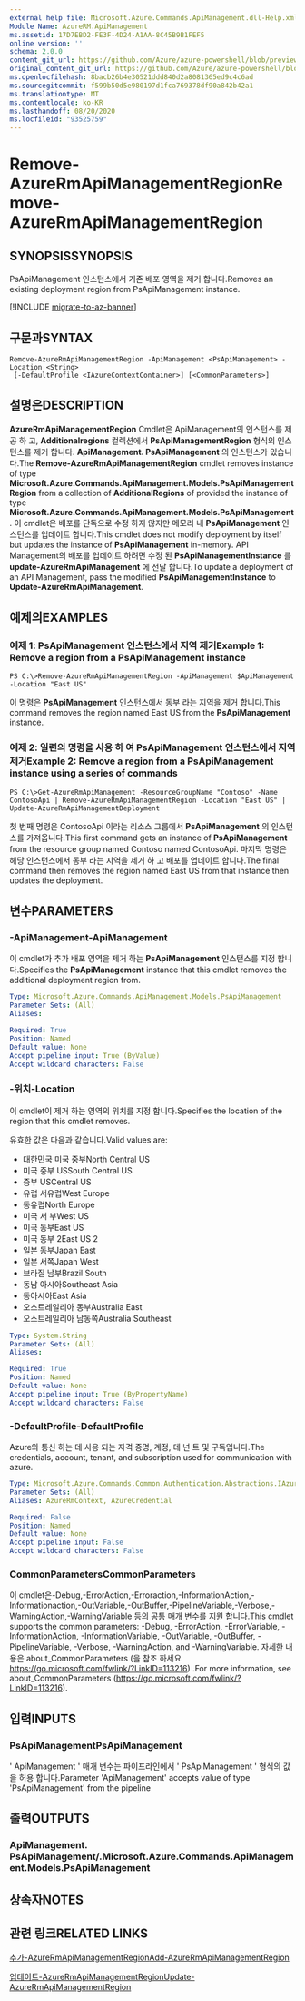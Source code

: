 ```yaml
---
external help file: Microsoft.Azure.Commands.ApiManagement.dll-Help.xml
Module Name: AzureRM.ApiManagement
ms.assetid: 17D7EBD2-FE3F-4D24-A1AA-8C45B9B1FEF5
online version: ''
schema: 2.0.0
content_git_url: https://github.com/Azure/azure-powershell/blob/preview/src/ResourceManager/ApiManagement/Commands.ApiManagement/help/Remove-AzureRmApiManagementRegion.md
original_content_git_url: https://github.com/Azure/azure-powershell/blob/preview/src/ResourceManager/ApiManagement/Commands.ApiManagement/help/Remove-AzureRmApiManagementRegion.md
ms.openlocfilehash: 8bacb26b4e30521ddd840d2a8081365ed9c4c6ad
ms.sourcegitcommit: f599b50d5e980197d1fca769378df90a842b42a1
ms.translationtype: MT
ms.contentlocale: ko-KR
ms.lasthandoff: 08/20/2020
ms.locfileid: "93525759"
---
```

# <span data-ttu-id="84e3b-101">Remove-AzureRmApiManagementRegion</span><span class="sxs-lookup"><span data-stu-id="84e3b-101">Remove-AzureRmApiManagementRegion</span></span>

## <span data-ttu-id="84e3b-102">SYNOPSIS</span><span class="sxs-lookup"><span data-stu-id="84e3b-102">SYNOPSIS</span></span>
<span data-ttu-id="84e3b-103">PsApiManagement 인스턴스에서 기존 배포 영역을 제거 합니다.</span><span class="sxs-lookup"><span data-stu-id="84e3b-103">Removes an existing deployment region from PsApiManagement instance.</span></span>

[!INCLUDE [migrate-to-az-banner](../../includes/migrate-to-az-banner.md)]

## <span data-ttu-id="84e3b-104">구문과</span><span class="sxs-lookup"><span data-stu-id="84e3b-104">SYNTAX</span></span>

```
Remove-AzureRmApiManagementRegion -ApiManagement <PsApiManagement> -Location <String>
 [-DefaultProfile <IAzureContextContainer>] [<CommonParameters>]
```

## <span data-ttu-id="84e3b-105">설명은</span><span class="sxs-lookup"><span data-stu-id="84e3b-105">DESCRIPTION</span></span>
<span data-ttu-id="84e3b-106">**AzureRmApiManagementRegion** Cmdlet은 ApiManagement의 인스턴스를 제공 하 고, **Additionalregions** 컬렉션에서 **PsApiManagementRegion** 형식의 인스턴스를 제거 합니다. **ApiManagement. PsApiManagement** 의 인스턴스가 있습니다.</span><span class="sxs-lookup"><span data-stu-id="84e3b-106">The **Remove-AzureRmApiManagementRegion** cmdlet removes instance of type **Microsoft.Azure.Commands.ApiManagement.Models.PsApiManagementRegion** from a collection of **AdditionalRegions** of provided the instance of type **Microsoft.Azure.Commands.ApiManagement.Models.PsApiManagement**.</span></span>
<span data-ttu-id="84e3b-107">이 cmdlet은 배포를 단독으로 수정 하지 않지만 메모리 내 **PsApiManagement** 인스턴스를 업데이트 합니다.</span><span class="sxs-lookup"><span data-stu-id="84e3b-107">This cmdlet does not modify deployment by itself but updates the instance of **PsApiManagement** in-memory.</span></span>
<span data-ttu-id="84e3b-108">API Management의 배포를 업데이트 하려면 수정 된 **PsApiManagementInstance** 를 **update-AzureRmApiManagement** 에 전달 합니다.</span><span class="sxs-lookup"><span data-stu-id="84e3b-108">To update a deployment of an API Management, pass the modified **PsApiManagementInstance** to **Update-AzureRmApiManagement**.</span></span>

## <span data-ttu-id="84e3b-109">예제의</span><span class="sxs-lookup"><span data-stu-id="84e3b-109">EXAMPLES</span></span>

### <span data-ttu-id="84e3b-110">예제 1: PsApiManagement 인스턴스에서 지역 제거</span><span class="sxs-lookup"><span data-stu-id="84e3b-110">Example 1: Remove a region from a PsApiManagement instance</span></span>
```
PS C:\>Remove-AzureRmApiManagementRegion -ApiManagement $ApiManagement -Location "East US"
```

<span data-ttu-id="84e3b-111">이 명령은 **PsApiManagement** 인스턴스에서 동부 라는 지역을 제거 합니다.</span><span class="sxs-lookup"><span data-stu-id="84e3b-111">This command removes the region named East US from the **PsApiManagement** instance.</span></span>

### <span data-ttu-id="84e3b-112">예제 2: 일련의 명령을 사용 하 여 PsApiManagement 인스턴스에서 지역 제거</span><span class="sxs-lookup"><span data-stu-id="84e3b-112">Example 2: Remove a region from a PsApiManagement instance using a series of commands</span></span>
```
PS C:\>Get-AzureRmApiManagement -ResourceGroupName "Contoso" -Name ContosoApi | Remove-AzureRmApiManagementRegion -Location "East US" | Update-AzureRmApiManagementDeployment
```

<span data-ttu-id="84e3b-113">첫 번째 명령은 ContosoApi 이라는 리소스 그룹에서 **PsApiManagement** 의 인스턴스를 가져옵니다.</span><span class="sxs-lookup"><span data-stu-id="84e3b-113">This first command gets an instance of **PsApiManagement** from the resource group named Contoso named ContosoApi.</span></span>
<span data-ttu-id="84e3b-114">마지막 명령은 해당 인스턴스에서 동부 라는 지역을 제거 하 고 배포를 업데이트 합니다.</span><span class="sxs-lookup"><span data-stu-id="84e3b-114">The final command then removes the region named East US from that instance then updates the deployment.</span></span>

## <span data-ttu-id="84e3b-115">변수</span><span class="sxs-lookup"><span data-stu-id="84e3b-115">PARAMETERS</span></span>

### <span data-ttu-id="84e3b-116">-ApiManagement</span><span class="sxs-lookup"><span data-stu-id="84e3b-116">-ApiManagement</span></span>
<span data-ttu-id="84e3b-117">이 cmdlet가 추가 배포 영역을 제거 하는 **PsApiManagement** 인스턴스를 지정 합니다.</span><span class="sxs-lookup"><span data-stu-id="84e3b-117">Specifies the **PsApiManagement** instance that this cmdlet removes the additional deployment region from.</span></span>

```yaml
Type: Microsoft.Azure.Commands.ApiManagement.Models.PsApiManagement
Parameter Sets: (All)
Aliases: 

Required: True
Position: Named
Default value: None
Accept pipeline input: True (ByValue)
Accept wildcard characters: False
```

### <span data-ttu-id="84e3b-118">-위치</span><span class="sxs-lookup"><span data-stu-id="84e3b-118">-Location</span></span>
<span data-ttu-id="84e3b-119">이 cmdlet이 제거 하는 영역의 위치를 지정 합니다.</span><span class="sxs-lookup"><span data-stu-id="84e3b-119">Specifies the location of the region that this cmdlet removes.</span></span>

<span data-ttu-id="84e3b-120">유효한 값은 다음과 같습니다.</span><span class="sxs-lookup"><span data-stu-id="84e3b-120">Valid values are:</span></span> 

- <span data-ttu-id="84e3b-121">대한민국 미국 중부</span><span class="sxs-lookup"><span data-stu-id="84e3b-121">North Central US</span></span>
- <span data-ttu-id="84e3b-122">미국 중부 US</span><span class="sxs-lookup"><span data-stu-id="84e3b-122">South Central US</span></span>
- <span data-ttu-id="84e3b-123">중부 US</span><span class="sxs-lookup"><span data-stu-id="84e3b-123">Central US</span></span>
- <span data-ttu-id="84e3b-124">유럽 서유럽</span><span class="sxs-lookup"><span data-stu-id="84e3b-124">West Europe</span></span>
- <span data-ttu-id="84e3b-125">동유럽</span><span class="sxs-lookup"><span data-stu-id="84e3b-125">North Europe</span></span>
- <span data-ttu-id="84e3b-126">미국 서 부</span><span class="sxs-lookup"><span data-stu-id="84e3b-126">West US</span></span>
- <span data-ttu-id="84e3b-127">미국 동부</span><span class="sxs-lookup"><span data-stu-id="84e3b-127">East US</span></span>
- <span data-ttu-id="84e3b-128">미국 동부 2</span><span class="sxs-lookup"><span data-stu-id="84e3b-128">East US 2</span></span>
- <span data-ttu-id="84e3b-129">일본 동부</span><span class="sxs-lookup"><span data-stu-id="84e3b-129">Japan East</span></span>
- <span data-ttu-id="84e3b-130">일본 서쪽</span><span class="sxs-lookup"><span data-stu-id="84e3b-130">Japan West</span></span>
- <span data-ttu-id="84e3b-131">브라질 남부</span><span class="sxs-lookup"><span data-stu-id="84e3b-131">Brazil South</span></span>
- <span data-ttu-id="84e3b-132">동남 아시아</span><span class="sxs-lookup"><span data-stu-id="84e3b-132">Southeast Asia</span></span>
- <span data-ttu-id="84e3b-133">동아시아</span><span class="sxs-lookup"><span data-stu-id="84e3b-133">East Asia</span></span>
- <span data-ttu-id="84e3b-134">오스트레일리아 동부</span><span class="sxs-lookup"><span data-stu-id="84e3b-134">Australia East</span></span>
- <span data-ttu-id="84e3b-135">오스트레일리아 남동쪽</span><span class="sxs-lookup"><span data-stu-id="84e3b-135">Australia Southeast</span></span>

```yaml
Type: System.String
Parameter Sets: (All)
Aliases: 

Required: True
Position: Named
Default value: None
Accept pipeline input: True (ByPropertyName)
Accept wildcard characters: False
```

### <span data-ttu-id="84e3b-136">-DefaultProfile</span><span class="sxs-lookup"><span data-stu-id="84e3b-136">-DefaultProfile</span></span>
<span data-ttu-id="84e3b-137">Azure와 통신 하는 데 사용 되는 자격 증명, 계정, 테 넌 트 및 구독입니다.</span><span class="sxs-lookup"><span data-stu-id="84e3b-137">The credentials, account, tenant, and subscription used for communication with azure.</span></span>

```yaml
Type: Microsoft.Azure.Commands.Common.Authentication.Abstractions.IAzureContextContainer
Parameter Sets: (All)
Aliases: AzureRmContext, AzureCredential

Required: False
Position: Named
Default value: None
Accept pipeline input: False
Accept wildcard characters: False
```

### <span data-ttu-id="84e3b-138">CommonParameters</span><span class="sxs-lookup"><span data-stu-id="84e3b-138">CommonParameters</span></span>
<span data-ttu-id="84e3b-139">이 cmdlet은-Debug,-ErrorAction,-Erroraction,-InformationAction,-Informationaction,-OutVariable,-OutBuffer,-PipelineVariable,-Verbose,-WarningAction,-WarningVariable 등의 공통 매개 변수를 지원 합니다.</span><span class="sxs-lookup"><span data-stu-id="84e3b-139">This cmdlet supports the common parameters: -Debug, -ErrorAction, -ErrorVariable, -InformationAction, -InformationVariable, -OutVariable, -OutBuffer, -PipelineVariable, -Verbose, -WarningAction, and -WarningVariable.</span></span> <span data-ttu-id="84e3b-140">자세한 내용은 about_CommonParameters (을 참조 하세요 https://go.microsoft.com/fwlink/?LinkID=113216) .</span><span class="sxs-lookup"><span data-stu-id="84e3b-140">For more information, see about_CommonParameters (https://go.microsoft.com/fwlink/?LinkID=113216).</span></span>

## <span data-ttu-id="84e3b-141">입력</span><span class="sxs-lookup"><span data-stu-id="84e3b-141">INPUTS</span></span>

### <span data-ttu-id="84e3b-142">PsApiManagement</span><span class="sxs-lookup"><span data-stu-id="84e3b-142">PsApiManagement</span></span>
<span data-ttu-id="84e3b-143">' ApiManagement ' 매개 변수는 파이프라인에서 ' PsApiManagement ' 형식의 값을 허용 합니다.</span><span class="sxs-lookup"><span data-stu-id="84e3b-143">Parameter 'ApiManagement' accepts value of type 'PsApiManagement' from the pipeline</span></span>

## <span data-ttu-id="84e3b-144">출력</span><span class="sxs-lookup"><span data-stu-id="84e3b-144">OUTPUTS</span></span>

### <span data-ttu-id="84e3b-145">ApiManagement. PsApiManagement/.</span><span class="sxs-lookup"><span data-stu-id="84e3b-145">Microsoft.Azure.Commands.ApiManagement.Models.PsApiManagement</span></span>

## <span data-ttu-id="84e3b-146">상속자</span><span class="sxs-lookup"><span data-stu-id="84e3b-146">NOTES</span></span>

## <span data-ttu-id="84e3b-147">관련 링크</span><span class="sxs-lookup"><span data-stu-id="84e3b-147">RELATED LINKS</span></span>

[<span data-ttu-id="84e3b-148">추가-AzureRmApiManagementRegion</span><span class="sxs-lookup"><span data-stu-id="84e3b-148">Add-AzureRmApiManagementRegion</span></span>](./Add-AzureRmApiManagementRegion.md)

[<span data-ttu-id="84e3b-149">업데이트-AzureRmApiManagementRegion</span><span class="sxs-lookup"><span data-stu-id="84e3b-149">Update-AzureRmApiManagementRegion</span></span>](./Update-AzureRmApiManagementRegion.md)


